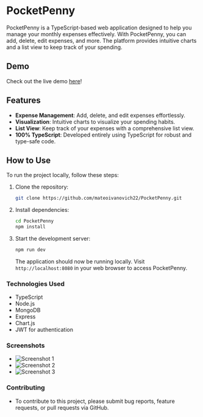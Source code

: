 # PocketPenny

PocketPenny is a TypeScript-based web application designed to help you manage your monthly expenses effectively. With PocketPenny, you can add, delete, edit expenses, and more. The platform provides intuitive charts and a list view to keep track of your spending.

## Demo

Check out the live demo [here](#)!

## Features

- **Expense Management**: Add, delete, and edit expenses effortlessly.
- **Visualization**: Intuitive charts to visualize your spending habits.
- **List View**: Keep track of your expenses with a comprehensive list view.
- **100% TypeScript**: Developed entirely using TypeScript for robust and type-safe code.

## How to Use

To run the project locally, follow these steps:

1. Clone the repository:

   ```bash
   git clone https://github.com/mateoivanovich22/PocketPenny.git
   ```

2. Install dependencies:

   ```bash
   cd PocketPenny
   npm install
   ```

3. Start the development server:

   ```bash
   npm run dev
   ```

   The application should now be running locally. Visit `http://localhost:8080` in your web browser to access PocketPenny.


### Technologies Used
- TypeScript
- Node.js
- MongoDB
- Express
- Chart.js
- JWT for authentication

### Screenshots
- ![Screenshot 1](screenshot1.png)
- ![Screenshot 2](screenshot2.png)
- ![Screenshot 3](screenshot3.png)

### Contributing
- To contribute to this project, please submit bug reports, feature requests, or pull requests via GitHub.